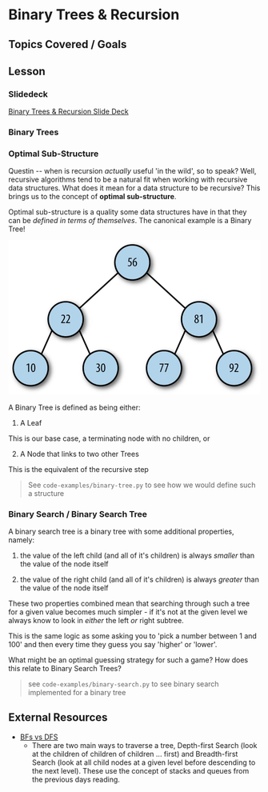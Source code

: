 # Binary Trees & Recursion

## Topics Covered / Goals


## Lesson

### Slidedeck

[Binary Trees & Recursion Slide Deck](https://docs.google.com/presentation/d/1zf0dadnpWVIKkg_-gQWPuhaBEQGnuHqTVNhGg5LjETs/edit?usp=sharing)

### Binary Trees

### Optimal Sub-Structure

Questin -- when is recursion _actually_ useful 'in the wild', so to speak? Well, recursive algorithms tend to be a natural fit when working with recursive data structures. What does it mean for a data structure to be recursive? This brings us to the concept of **optimal sub-structure**.

Optimal sub-structure is a quality some data structures have in that they can be _defined in terms of themselves_. The canonical example is a Binary Tree!

![binary tree](./page-resources/binary-tree.jpg "Binary Tree")

A Binary Tree is defined as being either:

1.  A Leaf

This is our base case, a terminating node with no children, or

2.  A Node that links to two other Trees

This is the equivalent of the recursive step

> See `code-examples/binary-tree.py` to see how we would define such a structure

### Binary Search / Binary Search Tree

A binary search tree is a binary tree with some additional properties, namely:

1. the value of the left child (and all of it's children) is always _smaller_ than the value of the node itself

2. the value of the right child (and all of it's children) is always _greater_ than the value of the node itself

These two properties combined mean that searching through such a tree for a given value becomes much simpler - if it's not at the given level we always know to look in _either_ the left _or_ right subtree.

This is the same logic as some asking you to 'pick a number between 1 and 100' and then every time they guess you say 'higher' or 'lower'.

What might be an optimal guessing strategy for such a game? How does this relate to Binary Search Trees?

> see `code-examples/binary-search.py` to see binary search implemented for a binary tree

## External Resources

- [BFs vs DFS](https://medium.com/nothingaholic/depth-first-search-vs-breadth-first-search-in-python-81521caa8f44)
  - There are two main ways to traverse a tree, Depth-first Search (look at the children of children of children ... first) and Breadth-first Search (look at all child nodes at a given level before descending to the next level). These use the concept of stacks and queues from the previous days reading.
